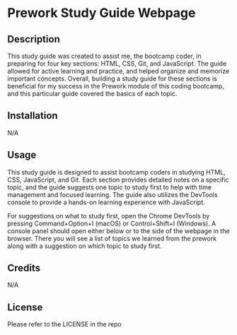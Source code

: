 # Prework Study Guide Webpage

## Description

This study guide was created to assist me, the bootcamp coder, in preparing for four key sections: HTML, CSS, Git, and JavaScript. The guide allowed for active learning and practice, and helped organize and memorize important concepts. Overall, building a study guide for these sections is beneficial for my success in the Prework module of this coding bootcamp, and this particular guide covered the basics of each topic.

## Installation

N/A

## Usage

This study guide is designed to assist bootcamp coders in studying HTML, CSS, JavaScript, and Git. Each section provides detailed notes on a specific topic, and the guide suggests one topic to study first to help with time management and focused learning. The guide also utilizes the DevTools console to provide a hands-on learning experience with JavaScript. 

For suggestions on what to study first, open the Chrome DevTools by pressing Command+Option+I (macOS) or Control+Shift+I (Windows). A console panel should open either below or to the side of the webpage in the browser. There you will see a list of topics we learned from the prework along with a suggestion on which topic to study first.


## Credits

N/A

## License

Please refer to the LICENSE in the repo
